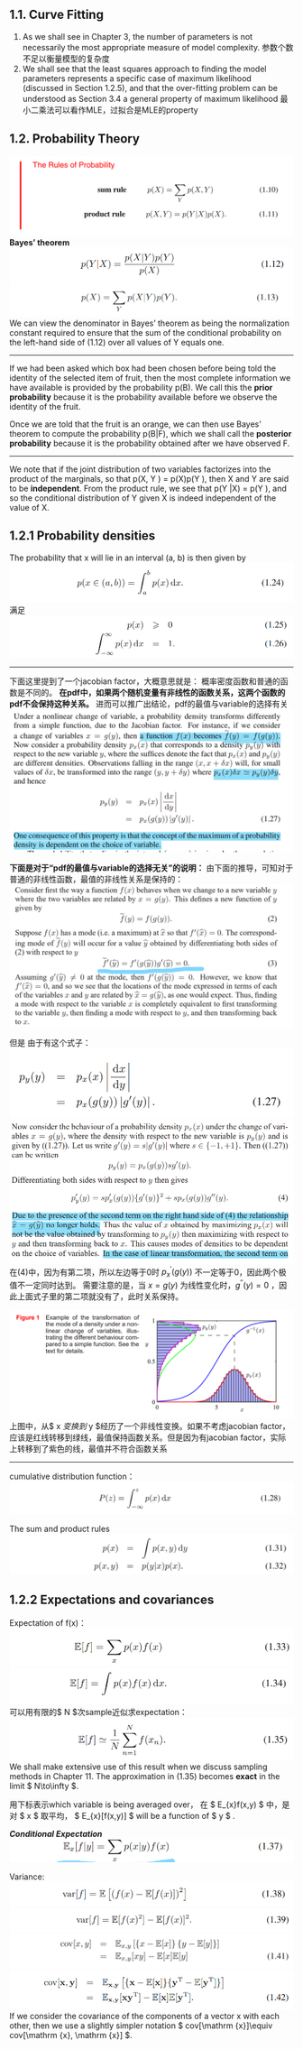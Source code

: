 <head>
    <script src="https://cdn.mathjax.org/mathjax/latest/MathJax.js?config=TeX-AMS-MML_HTMLorMML" type="text/javascript"></script>
    <script type="text/x-mathjax-config">
        MathJax.Hub.Config({
            tex2jax: {
            skipTags: ['script', 'noscript', 'style', 'textarea', 'pre'],
            inlineMath: [['$','$']]
            }
        });
    </script>
</head>

## 1.1. Curve Fitting
1. As we shall see in Chapter 3, the number of parameters is not necessarily the most appropriate measure of model complexity. 参数个数不足以衡量模型的复杂度
2. We shall see that the least squares approach to finding the model parameters represents a specific case of maximum likelihood (discussed in Section 1.2.5), and that the over-fitting problem can be understood as Section 3.4 a general property of maximum likelihood 最小二乘法可以看作MLE，过拟合是MLE的property

## 1.2. Probability Theory
![](Pasted%20image%2020210324204605.png)
**Bayes’ theorem**
![](Pasted%20image%2020210324204747.png)
![](Pasted%20image%2020210324205005.png)
We can view the denominator in Bayes’ theorem as being the normalization constant required to ensure that the sum of the conditional probability on the left-hand side of (1.12) over all values of Y equals one.

***

If we had been asked which box had been chosen before being told the identity of the selected item of fruit, then the most complete information we have available is provided by the probability p(B). We call this the **prior probability** because it is the probability available before we observe the identity of the fruit. 

Once we are told that the fruit is an orange, we can then use Bayes’ theorem to compute the probability p(B|F), which we shall call the **posterior probability** because it is the probability obtained after we have observed F.

***

We note that if the joint distribution of two variables factorizes into the product of the marginals, so that p(X, Y ) = p(X)p(Y ), then X and Y are said to be **independent**. From the product rule, we see that p(Y |X) = p(Y ), and so the conditional distribution of Y given X is indeed independent of the value of X.

## 1.2.1 Probability densities
The probability that x will lie in an interval (a, b) is then given by
![](Pasted%20image%2020210324210333.png)
满足
![](Pasted%20image%2020210324210521.png)

***

下面这里提到了一个jacobian factor，大概意思就是：
概率密度函数和普通的函数是不同的。
**在pdf中，如果两个随机变量有非线性的函数关系，这两个函数的pdf不会保持这种关系。**
进而可以推广出结论，pdf的最值与variable的选择有关
![](Pasted%20image%2020210324214908.png)

**下面是对于“pdf的最值与variable的选择无关”的说明：**
由下面的推导，可知对于普通的非线性函数，最值的非线性关系是保持的：
![](Pasted%20image%2020210324215859.png)

但是
由于有这个式子：
![](Pasted%20image%2020210324220810.png)
![](Pasted%20image%2020210324220710.png)
在(4)中，因为有第二项，所以左边等于0时 $p_{x}^{\prime} (g(y))$ 不一定等于0，因此两个极值不一定同时达到。
需要注意的是，当 $x=g(y)$ 为线性变化时，$g^{\prime\prime}(y)=0$ ，因此上面式子里的第二项就没有了，此时关系保持。

![](Pasted%20image%2020210324222232.png)
上图中，从$ x $变换到$ y $经历了一个非线性变换。如果不考虑jacobian factor，应该是红线转移到绿线，最值保持函数关系。但是因为有jacobian factor，实际上转移到了紫色的线，最值并不符合函数关系

***

cumulative distribution function：
![](Pasted%20image%2020210324222703.png)


The sum and product rules
![](Pasted%20image%2020210324222833.png)


## 1.2.2 Expectations and covariances

Expectation of f(x)：
![](Pasted%20image%2020210324223635.png)
![](Pasted%20image%2020210324223649.png)
可以用有限的$ N $次sample近似求expectation：
![](Pasted%20image%2020210324223840.png)
We shall make extensive use of this result when we discuss sampling methods in Chapter 11. The approximation in (1.35) becomes **exact** in the limit $ N\to\infty $.


用下标表示which variable is being averaged over，
在 $ E_{x}f(x,y) $ 中，是对 $ x $ 取平均， $ E_{x}[f(x,y)] $ will be a function of $ y $ .


***Conditional Expectation***
![](Pasted%20image%2020210324225812.png)


Variance:
![](Pasted%20image%2020210324230050.png)
![](Pasted%20image%2020210324230211.png)
![](Pasted%20image%2020210324230237.png)
![](Pasted%20image%2020210324230247.png)
If we consider the covariance of the components of a vector x with each other, then we use a slightly simpler notation $ cov[\mathrm {x}]\equiv cov[\mathrm {x}, \mathrm {x}] $.
